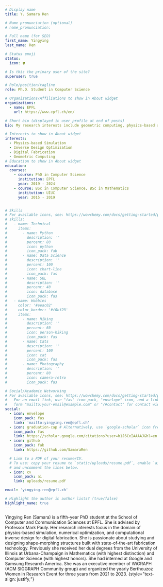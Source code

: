 ```yaml
---
# Display name
title: Y. Samara Ren

# Name pronunciation (optional)
# name_pronunciation: 

# Full name (for SEO)
first_name: Yingying
last_name: Ren

# Status emoji
status:
  icon: 🍀

# Is this the primary user of the site?
superuser: true

# Role/position/tagline
role: Ph.D. Student in Computer Science

# Organizations/Affiliations to show in About widget
organizations:
  - name: EPFL
    url: https://www.epfl.ch/en/

# Short bio (displayed in user profile at end of posts)
bio: My research interests include geometric computing, physics-based simulation, numerical optimization, and computational fabrication.

# Interests to show in About widget
interests:
  - Physics-based Simulation
  - Inverse Design Optimization
  - Digital Fabrication
  - Geometric Computing
# Education to show in About widget
education:
  courses:
    - course: PhD in Computer Science
      institution: EPFL
      year: 2019 - 2024
    - course: BSc in Computer Science, BSc in Mathematics
      institution: UIUC
      year: 2015 - 2019


# Skills
# For available icons, see: https://wowchemy.com/docs/getting-started/page-builder/#icons
# skills:
#   - name: Technical
#     items:
#       - name: Python
#         description: ''
#         percent: 80
#         icon: python
#         icon_pack: fab
#       - name: Data Science
#         description: ''
#         percent: 100
#         icon: chart-line
#         icon_pack: fas
#       - name: SQL
#         description: ''
#         percent: 40
#         icon: database
#         icon_pack: fas
#   - name: Hobbies
#     color: '#eeac02'
#     color_border: '#f0bf23'
#     items:
#       - name: Hiking
#         description: ''
#         percent: 60
#         icon: person-hiking
#         icon_pack: fas
#       - name: Cats
#         description: ''
#         percent: 100
#         icon: cat
#         icon_pack: fas
#       - name: Photography
#         description: ''
#         percent: 80
#         icon: camera-retro
#         icon_pack: fas

# Social/Academic Networking
# For available icons, see: https://wowchemy.com/docs/getting-started/page-builder/#icons
#   For an email link, use "fas" icon pack, "envelope" icon, and a link in the
#   form "mailto:your-email@example.com" or "/#contact" for contact widget.
social:
  - icon: envelope
    icon_pack: fas
    link: 'mailto:yingying.ren@epfl.ch'
  - icon: graduation-cap # Alternatively, use `google-scholar` icon from `ai` icon pack
    icon_pack: fas
    link: https://scholar.google.com/citations?user=b1J6CxIAAAAJ&hl=en
  - icon: github
    icon_pack: fab
    link: https://github.com/SamaraRen

  # Link to a PDF of your resume/CV.
  # To use: copy your resume to `static/uploads/resume.pdf`, enable `ai` icons in `params.yaml`,
  # and uncomment the lines below.
  - icon: cv
    icon_pack: ai
    link: uploads/resume.pdf

email: 'yingying.ren@epfl.ch'

# Highlight the author in author lists? (true/false)
highlight_name: true
---
```


Yingying Ren (Samara) is a fifth-year PhD student at the School of Computer and Communication Sciences at EPFL. She is advised by Professor Mark Pauly. Her research interests focus in the domain of physics-based simulation, numerical optimization, and computational inverse design for digital fabrication. She is passionate about studying and designing shape-morphing structures built with state-of-the-art fabrication technology. Previously she received her dual degrees from the University of Illinois at Urbana-Champaign in Mathematics  (with highest distinction) and Computer Science (with highest honors). She had interned at Google and Samsung Research America. She was an executive member of WiGRAPH (ACM SIGGRAPH Community group) and organized the yearly Berthouzoz Women in Research Event for three years from 2021 to 2023. 
{style="text-align: justify;"}

